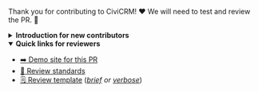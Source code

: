 Thank you for contributing to CiviCRM! ❤️ We will need to test and review the PR. 👷

<details>
<summary><strong>Introduction for new contributors</strong></summary>

- If this is your first PR, an admin will greenlight automated testing with the command `ok to test` or `add to whitelist`.
- A series of tests will automatically run. You can see the results at the bottom of this page (if there are any problems, it will include a link to see what went wrong).
- A [demo site]({{{ci.browse_test_url}}}) will be built where anyone can try out a version of CiviCRM that includes your changes.
- If this process needs to be repeated, an admin will issue the command `test this please` to rerun tests and build a new demo site.
- Before this PR can be merged, it [needs to be reviewed](https://docs.civicrm.org/dev/en/latest/core/pr-review/). Please keep in mind that reviewers are volunteers, and their response time can vary from a few hours to a few weeks depending on their availability and their knowledge of this particular part of CiviCRM.
- A great way to speed up this process is to "trade reviews" with someone - find an open PR that you feel able to review, and leave a comment like "I'm reviewing this now, could you please review mine?" (include a link to yours). You don't have to wait for a response to get started (and you don't have to stop at one!) the more you review, the faster this process goes for everyone :smile:
- To ensure that you are credited properly in the final [release notes](https://github.com/civicrm/civicrm-core/blob/master/release-notes.md), please add yourself to [contributor-key.yml](https://github.com/civicrm/civicrm-core/blob/master/contributor-key.yml)
- For more information about contributing, see [CONTRIBUTING.md](https://github.com/civicrm/civicrm-core/blob/master/.github/CONTRIBUTING.md).

</details>

<details open="open">
<summary><strong>Quick links for reviewers</strong></summary>

- [➡️ Demo site for this PR]({{{ci.browse_test_url}}})
- [📖 Review standards](https://docs.civicrm.org/dev/en/latest/standards/review/)
- [🗒️ Review template](https://civicrm.org/dev/review/template-word.md) (*[brief](https://civicrm.org/dev/review/template-word.md) or [verbose](https://raw.githubusercontent.com/civicrm/civicrm-dev-docs/master/docs/standards/review/template-del-1.0.md)*)

</details>
